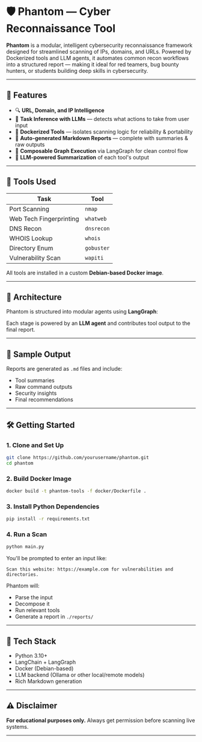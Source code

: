 # 🛡️ Phantom — Cyber Reconnaissance Tool

**Phantom** is a modular, intelligent cybersecurity reconnaissance framework designed for streamlined scanning of IPs, domains, and URLs. Powered by Dockerized tools and LLM agents, it automates common recon workflows into a structured report — making it ideal for red teamers, bug bounty hunters, or students building deep skills in cybersecurity.

---

## 🚀 Features

- 🔍 **URL, Domain, and IP Intelligence**
- 🧠 **Task Inference with LLMs** — detects what actions to take from user input
- 🧰 **Dockerized Tools** — isolates scanning logic for reliability & portability
- 🧾 **Auto-generated Markdown Reports** — complete with summaries & raw outputs
- 🧩 **Composable Graph Execution** via LangGraph for clean control flow
- 🤖 **LLM-powered Summarization** of each tool's output

---

## 🔧 Tools Used

| Task             | Tool        |
|------------------|-------------|
| Port Scanning    | `nmap`      |
| Web Tech Fingerprinting | `whatweb` |
| DNS Recon        | `dnsrecon`  |
| WHOIS Lookup     | `whois`     |
| Directory Enum   | `gobuster`  |
| Vulnerability Scan | `wapiti` |

All tools are installed in a custom **Debian-based Docker image**.

---

## 🧠 Architecture

Phantom is structured into modular agents using **LangGraph**:


Each stage is powered by an **LLM agent** and contributes tool output to the final report.

---

## 📄 Sample Output

Reports are generated as `.md` files and include:

- Tool summaries
- Raw command outputs
- Security insights
- Final recommendations

---

## 🛠️ Getting Started

### 1. Clone and Set Up
```bash
git clone https://github.com/yourusername/phantom.git
cd phantom
```

### 2. Build Docker Image
```bash
docker build -t phantom-tools -f docker/Dockerfile .
```

### 3. Install Python Dependencies
```bash
pip install -r requirements.txt
```

### 4. Run a Scan
```bash
python main.py
```

You'll be prompted to enter an input like:

```text
Scan this website: https://example.com for vulnerabilities and directories.
```

Phantom will:
- Parse the input
- Decompose it
- Run relevant tools
- Generate a report in `./reports/`

---

## 🧱 Tech Stack

- Python 3.10+
- LangChain + LangGraph
- Docker (Debian-based)
- LLM backend (Ollama or other local/remote models)
- Rich Markdown generation

---

## ⚠️ Disclaimer

**For educational purposes only.** Always get permission before scanning live systems.

---
